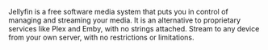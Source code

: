 Jellyfin is a free software media system that puts you in control of managing and streaming your media. It is an alternative to proprietary services like Plex and Emby, with no strings attached. Stream to any device from your own server, with no restrictions or limitations.